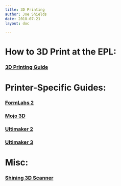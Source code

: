 ```yaml
---
title: 3D Printing
author: Joe Shields
date: 2018-07-21
layout: doc

---
```


# How to 3D Print at the EPL:

### [3D Printing Guide](3D-Printing-Checklist)

# Printer-Specific Guides:

### [FormLabs 2](form2)

### [Mojo 3D](mojo)

### [Ultimaker 2](UM2)

### [Ultimaker 3](UM3)

# Misc:

### [Shining 3D Scanner](shining3D)